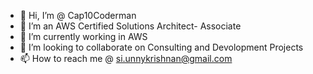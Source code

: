 - 👋 Hi, I’m @ Cap10Coderman
- 👀 I’m an AWS Certified Solutions Architect- Associate
- 🌱 I’m currently working in AWS 
- 💞️ I’m looking to collaborate on Consulting and Devolopment Projects
- 📫 How to reach me @ 
  si.unnykrishnan@gmail.com
<!---
MagikMerlyn/MagikMerlyn is a ✨ special ✨ repository because its `README.md` (this file) appears on your GitHub profile.
You can click the Preview link to take a look at your changes.
--->
